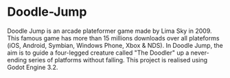 # Doodle-Jump
Doodle Jump is an arcade plateformer game made by Lima Sky in 2009. This famous game has more than 15 millions downloads over all plateforms (iOS, Android, Symbian, Windows Phone, Xbox &amp; NDS). In Doodle Jump, the aim is to guide a four-legged creature called "The Doodler" up a never-ending series of platforms without falling. This project is realised using Godot Engine 3.2.
